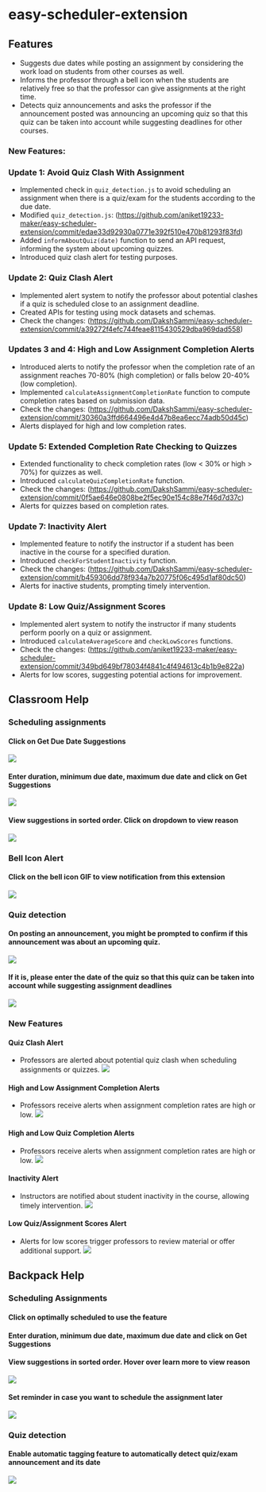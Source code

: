 # easy-scheduler-extension

## Features

- Suggests due dates while posting an assignment by considering the work load on students from other courses as well.
- Informs the professor through a bell icon when the students are relatively free so that the professor can give assignments at the right time.
- Detects quiz announcements and asks the professor if the announcement posted was announcing an upcoming quiz so that this quiz can be taken into account while suggesting deadlines for other courses.

### New Features:

### Update 1: Avoid Quiz Clash With Assignment

- Implemented check in `quiz_detection.js` to avoid scheduling an assignment when there is a quiz/exam for the students according to the due date.
- Modified `quiz_detection.js`: (https://github.com/aniket19233-maker/easy-scheduler-extension/commit/edae33d92930a0771e392f510e470b81293f83fd)
- Added `informAboutQuiz(date)` function to send an API request, informing the system about upcoming quizzes.
- Introduced quiz clash alert for testing purposes.

### Update 2: Quiz Clash Alert

- Implemented alert system to notify the professor about potential clashes if a quiz is scheduled close to an assignment deadline.
- Created APIs for testing using mock datasets and schemas.
- Check the changes: (https://github.com/DakshSammi/easy-scheduler-extension/commit/a39272f4efc744feae8115430529dba969dad558)

### Updates 3 and 4: High and Low Assignment Completion Alerts

- Introduced alerts to notify the professor when the completion rate of an assignment reaches 70-80% (high completion) or falls below 20-40% (low completion).
- Implemented `calculateAssignmentCompletionRate` function to compute completion rates based on submission data.
- Check the changes: (https://github.com/DakshSammi/easy-scheduler-extension/commit/30360a3ffd664496e4d47b8ea6ecc74adb50d45c)
- Alerts displayed for high and low completion rates.

### Update 5: Extended Completion Rate Checking to Quizzes

- Extended functionality to check completion rates (low < 30% or high > 70%) for quizzes as well.
- Introduced `calculateQuizCompletionRate` function.
- Check the changes: (https://github.com/DakshSammi/easy-scheduler-extension/commit/0f5ae646e0808be2f5ec90e154c88e7f46d7d37c)
- Alerts for quizzes based on completion rates.

### Update 7: Inactivity Alert

- Implemented feature to notify the instructor if a student has been inactive in the course for a specified duration.
- Introduced `checkForStudentInactivity` function.
- Check the changes: (https://github.com/DakshSammi/easy-scheduler-extension/commit/b459306dd78f934a7b20775f06c495d1af80dc50)
- Alerts for inactive students, prompting timely intervention.

### Update 8: Low Quiz/Assignment Scores

- Implemented alert system to notify the instructor if many students perform poorly on a quiz or assignment.
- Introduced `calculateAverageScore` and `checkLowScores` functions.
- Check the changes: (https://github.com/aniket19233-maker/easy-scheduler-extension/commit/349bd649bf78034f4841c4f494613c4b1b9e822a)
- Alerts for low scores, suggesting potential actions for improvement.

## Classroom Help

### Scheduling assignments

#### Click on Get Due Date Suggestions

![](./UI/classroom/schedule_button.png)

#### Enter duration, minimum due date, maximum due date and click on Get Suggestions

![](./UI/classroom/popup.png)

#### View suggestions in sorted order. Click on dropdown to view reason

![](./UI/classroom/suggestions.png)

### Bell Icon Alert

#### Click on the bell icon GIF to view notification from this extension

![](./UI/classroom/bell_icon.png)

### Quiz detection

#### On posting an announcement, you might be prompted to confirm if this announcement was about an upcoming quiz.

![](./UI/classroom/quiz_identification.png)

#### If it is, please enter the date of the quiz so that this quiz can be taken into account while suggesting assignment deadlines

![](./UI/classroom/quiz_date.png)

### New Features

#### Quiz Clash Alert

- Professors are alerted about potential quiz clash when scheduling assignments or quizzes.
  ![](./UI/classroom/quiz_clash_alert.png)

#### High and Low Assignment Completion Alerts

- Professors receive alerts when assignment completion rates are high or low.
  ![](./UI/classroom/assignment_completion_alert.png)

#### High and Low Quiz Completion Alerts

- Professors receive alerts when assignment completion rates are high or low.
  ![](./UI/classroom/quiz_completion_rate_alert.png)

#### Inactivity Alert

- Instructors are notified about student inactivity in the course, allowing timely intervention.
  ![](./UI/classroom/inactive_students_alert.png)

#### Low Quiz/Assignment Scores Alert

- Alerts for low scores trigger professors to review material or offer additional support.
  ![](./UI/classroom/low_assignment_score.png)

## Backpack Help

### Scheduling Assignments

#### Click on optimally scheduled to use the feature

#### Enter duration, minimum due date, maximum due date and click on Get Suggestions

#### View suggestions in sorted order. Hover over learn more to view reason

![](./UI/backpack/suggestions.png)

#### Set reminder in case you want to schedule the assignment later

![](./UI/backpack/set_reminder.png)

### Quiz detection

#### Enable automatic tagging feature to automatically detect quiz/exam announcement and its date

![](./UI/backpack/quiz_detection.png)
